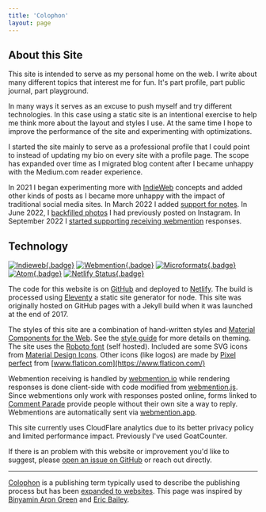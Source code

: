 ```yaml
---
title: 'Colophon'
layout: page
---
```


<style>
    img.badge { height: 15px; width: auto; }
</style>

## About this Site

This site is intended to serve as my personal home on the web. I write about many different topics that interest me for fun. It's part profile, part public journal, part playground.

In many ways it serves as an excuse to push myself and try different technologies.
In this case using a static site is an intentional exercise to help me think more about the layout and styles I use.
At the same time I hope to improve the performance of the site and experimenting with optimizations.

I started the site mainly to serve as a professional profile that I could point to instead of updating my bio on every site with a profile page.
The scope has expanded over time as I migrated blog content after I became unhappy with the Medium.com reader experience.

In 2021 I began experimenting more with [IndieWeb](https://indieweb.org/) concepts and added other kinds of posts as I became more unhappy with the impact of traditional social media sites. In March 2022 I added [support for notes](/posts/2022/03/30/first-note/). In June 2022, I [backfilled photos](/posts/2022/06/10/instagram-photos-import/) I had previously posted on Instagram. In September 2022 I [started supporting receiving webmention](/posts/2022/09/09/displaying-webmentions) responses.

## Technology

[![Indieweb](https://svgshare.com/i/5Hh.svg){.badge}](https://indieweb.org/)
[![Webmention](http://svgshare.com/i/BAX.svg){.badge}](https://indieweb.org/Webmention)
[![Microformats](https://svgshare.com/i/BBx.svg){.badge}](http://microformats.org/)
[![Atom](https://web.badges.world/badges/feeds/atom.png){.badge}](/feed.xml)
[![Netlify Status](https://api.netlify.com/api/v1/badges/af8cd9bd-b0a4-417f-bfa1-d11e6d8ed0f7/deploy-status){.badge}](https://app.netlify.com/sites/mystifying-brahmagupta-67e639/deploys)

The code for this website is on [GitHub](https://github.com/aciccarello/ciccarello.me) and deployed to [Netlify](https://www.netlify.com/). The build is processed using [Eleventy](11ty.dev) a static site generator for node. This site was originally hosted on GitHub pages with a Jekyll build when it was launched at the end of 2017.

The styles of this site are a combination of hand-written styles and [Material Components for the Web](https://material.io/components/). See the [style guide](/style-guide) for more details on theming.
The site uses the [Roboto font](https://fonts.google.com/specimen/Roboto#glyphs) (self hosted). Included are some SVG icons from [Material Design Icons](https://material.io/tools/icons/?style=baseline).
Other icons (like logos) are made by [Pixel perfect](https://icon54.com/) from [www.flaticon.com](https://www.flaticon.com/)

Webmention receiving is handled by [webmention.io](https://webmention.io/) while rendering responses is done client-side with code modified from [webmention.js](https://github.com/PlaidWeb/webmention.js). Since webmentions only work with responses posted online, forms linked to [Comment Parade](https://commentpara.de) provide people without their own site a way to reply. Webmentions are automatically sent via [webmention.app](https://webmention.app/).

This site currently uses CloudFlare analytics due to its better privacy policy and limited performance impact. Previously I've used GoatCounter.

If there is an problem with this website or improvement you'd like to suggest, please [open an issue on GitHub](https://github.com/aciccarello/ciccarello.me/issues) or reach out directly.

---

[Colophon](https://en.wikipedia.org/wiki/Colophon_(publishing)) is a publishing term typically used to describe the publishing process but has been [expanded to websites](https://indieweb.org/colophon). This page was inspired by [Binyamin Aron Green](https://binyam.in/colophon/) and [Eric Bailey](https://ericwbailey.design/colophon/).
